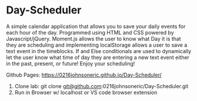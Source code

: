 # Day-Scheduler
A simple calendar application that allows you to save your daily events for each hour of the day. Programmed using HTML and CSS powered by Javascript/jQuery.
Moment.js allows the user to know what Day it is that they are scheduling and implementing localStorage allows a user to save a text event in the timeblocks.
If and Else conditionals are used to dynamically let the user know what time of day they are entering a new text event either in the past, present, or future!
Enjoy your scheduling!

Github Pages: https://0216johnsoneric.github.io/Day-Scheduler/

1. Clone lab: git clone git@github.com:0216johnsoneric/Day-Scheduler.git
2. Run in Browser w/ localhost or VS code browser extension

